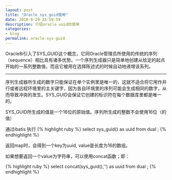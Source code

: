```yaml
---
layout: post
title: "Oracle sys_guid使用"
date: 2016-8-29 23:59:59
description: 介绍oracle uuid的使用
categories:
- blog
permalink: oracle-sys-guid
---
```


Oracle8i引入了SYS_GUID这个概念，它同Oracle管理员所使用的传统的序列（sequence）相比具有诸多优势。一个序列生成器只是简单地创建从给定的起点开始的一系列整数值，而且它被用在选择陈述式的时候自动地递增该系列。

___

序列生成器所生成的数字只能保证在单个实例里是唯一的，这就不适合将它用作并行或者远程环境里的主关键字，因为各自环境里的序列可能会生成相同的数字，从而导致冲突的发生。SYS_GUID会保证它创建的标识符在每个数据库里都是唯一的。

SYS_GUID所生成的值是一个16位的原始值。序列所生成的整数不会使用16位（的值）

通过ibatis 执行
{% highlight ruby %}
select sys_guid() as uuid from dual ;
{% endhighlight %}



返回map时，会得到一个key为uuid, value是长度为16的数组。

如果想要返回一个value为字符串，可以使用concat函数；即：

{% highlight ruby %}
select concat(sys_guid(),'') as uuid from dual ;
{% endhighlight %}